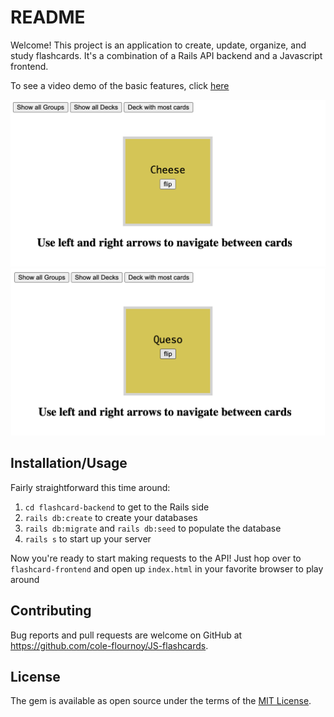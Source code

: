 # README

Welcome! This project is an application to create, update, organize, and study flashcards. It's a combination of a Rails API backend and a Javascript frontend. 

To see a video demo of the basic features, click [here](https://youtu.be/rzQyqAvu2GU)

<img src="images/flashcard_front.png" width="600">
<img src="images/flashcard_back.png" width="600">

## Installation/Usage

Fairly straightforward this time around:

1. `cd flashcard-backend` to get to the Rails side
2. `rails db:create` to create your databases
3. `rails db:migrate` and `rails db:seed` to populate the database
4. `rails s` to start up your server

Now you're ready to start making requests to the API! Just hop over to `flashcard-frontend` and open up `index.html` in your favorite browser to play around 


## Contributing

Bug reports and pull requests are welcome on GitHub at https://github.com/cole-flournoy/JS-flashcards.


## License

The gem is available as open source under the terms of the [MIT License](https://opensource.org/licenses/MIT).


